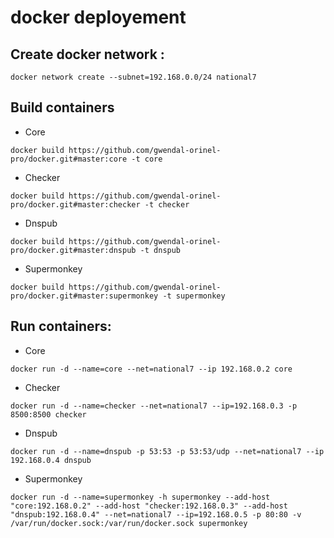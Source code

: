 # docker deployement

## Create docker network :
```
docker network create --subnet=192.168.0.0/24 national7
```

## Build containers
- Core
```
docker build https://github.com/gwendal-orinel-pro/docker.git#master:core -t core
```

- Checker
```
docker build https://github.com/gwendal-orinel-pro/docker.git#master:checker -t checker
```

- Dnspub
```
docker build https://github.com/gwendal-orinel-pro/docker.git#master:dnspub -t dnspub
```

- Supermonkey
```
docker build https://github.com/gwendal-orinel-pro/docker.git#master:supermonkey -t supermonkey
```

## Run containers:
- Core
```
docker run -d --name=core --net=national7 --ip 192.168.0.2 core
```

- Checker
```
docker run -d --name=checker --net=national7 --ip=192.168.0.3 -p 8500:8500 checker
```

- Dnspub
```
docker run -d --name=dnspub -p 53:53 -p 53:53/udp --net=national7 --ip 192.168.0.4 dnspub
```

- Supermonkey
```
docker run -d --name=supermonkey -h supermonkey --add-host "core:192.168.0.2" --add-host "checker:192.168.0.3" --add-host "dnspub:192.168.0.4" --net=national7 --ip=192.168.0.5 -p 80:80 -v /var/run/docker.sock:/var/run/docker.sock supermonkey
```

